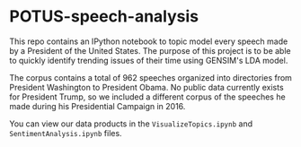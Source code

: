 # POTUS-speech-analysis

This repo contains an IPython notebook to topic model every speech made by a President of the United States. The purpose of this project is to be able to quickly identify trending issues of their time using GENSIM's LDA model.

The corpus contains a total of 962 speeches organized into directories from President Washington to President Obama. No public data currently exists for President Trump, so we included a different corpus of the speeches he made during his Presidential Campaign in 2016.

You can view our data products in the `VisualizeTopics.ipynb` and `SentimentAnalysis.ipynb` files.
